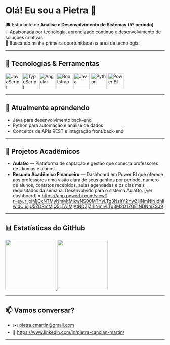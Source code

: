 # Olá! Eu sou a Pietra 👋

🎓 Estudante de **Análise e Desenvolvimento de Sistemas (5º período)**  
💡 Apaixonada por tecnologia, aprendizado contínuo e desenvolvimento de soluções criativas.  
🎯 Buscando minha primeira oportunidade na área de tecnologia.

---

## 🧰 Tecnologias & Ferramentas  

<p align="left">
  <!-- Frontend -->
  <img src="https://cdn.jsdelivr.net/gh/devicons/devicon/icons/javascript/javascript-original.svg" width="50" height="50" alt="JavaScript" />
  <img src="https://cdn.jsdelivr.net/gh/devicons/devicon/icons/typescript/typescript-original.svg" width="50" height="50" alt="TypeScript" />
  <img src="https://img.icons8.com/?size=100&id=dSnah6CSCxRG&format=png&color=000000" width="50" height="50" alt="Angular" />
  <img src="https://cdn.jsdelivr.net/gh/devicons/devicon/icons/bootstrap/bootstrap-original.svg" width="50" height="50" alt="Bootstrap" />

  <!-- Backend -->
  <img src="https://cdn.jsdelivr.net/gh/devicons/devicon/icons/java/java-original.svg" width="50" height="50" alt="Java" />
  <img src="https://cdn.jsdelivr.net/gh/devicons/devicon/icons/python/python-original.svg" width="50" height="50" alt="Python" />

  <!-- Data & BI -->
  <img src="https://img.icons8.com/?size=100&id=Ny0t2MYrJ70p&format=png&color=000000" width="50" height="50" alt="Power BI" />

</p>

---

## 🧠 Atualmente aprendendo
- Java para desenvolvimento back-end  
- Python para automação e análise de dados  
- Conceitos de APIs REST e integração front/back-end  

---

## 📌 Projetos Acadêmicos
- **AulaGo** — Plataforma de captação e gestão que conecta professores de idiomas e alunos.  
- **Resumo Acadêmico Financeiro** — Dashboard em Power BI que oferece aos professores uma visão clara de seus ganhos por período, número de alunos, contatos recebidos, aulas agendadas e os dias mais requisitados da semana. Desenvolvido para o sistema AulaGo.
  [ver dashboard] » https://app.powerbi.com/view?r=eyJrIjoiMjQxNTMyNmMtMjkwNS00MTYyLTg3NzItY2YwZjllNmNiNjdhIiwidCI6IjU5ZDRmMjQ5LTA1MjAtNDZjZi1iNmIyLTg3M2Q1ZGE1NDNmZSJ9

---

## 📊 Estatísticas do GitHub
<a href="https://github.com/Picancianmartin">
  <img height="160em" src="https://github-readme-stats.vercel.app/api?username=SEU_USUARIO&show_icons=true&theme=tokyonight&hide_border=true"/>
</a>
<a href="https://github.com/Picancianmartin">
  <img height="160em" src="https://github-readme-stats.vercel.app/api/top-langs/?username=SEU_USUARIO&layout=compact&theme=tokyonight&hide_border=true"/>
</a>

---

## 📫 Vamos conversar?
- ✉️ pietra.cmartin@gmail.com  
- 💼 https://www.linkedin.com/in/pietra-cancian-martin/

---
